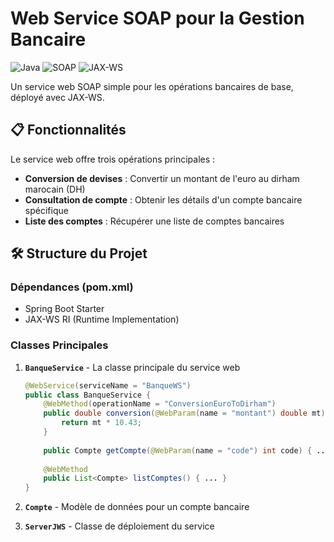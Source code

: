 # Web Service SOAP pour la Gestion Bancaire

![Java](https://img.shields.io/badge/Java-17-blue)
![SOAP](https://img.shields.io/badge/Protocol-SOAP-orange)
![JAX-WS](https://img.shields.io/badge/Framework-JAX--WS-green)

Un service web SOAP simple pour les opérations bancaires de base, déployé avec JAX-WS.

## 📋 Fonctionnalités

Le service web offre trois opérations principales :

- **Conversion de devises** : Convertir un montant de l'euro au dirham marocain (DH)
- **Consultation de compte** : Obtenir les détails d'un compte bancaire spécifique
- **Liste des comptes** : Récupérer une liste de comptes bancaires

## 🛠️ Structure du Projet

### Dépendances (pom.xml)
   - Spring Boot Starter
   - JAX-WS RI (Runtime Implementation)
### Classes Principales

1. **`BanqueService`** - La classe principale du service web
   ```java
   @WebService(serviceName = "BanqueWS")
   public class BanqueService {
       @WebMethod(operationName = "ConversionEuroToDirham")
       public double conversion(@WebParam(name = "montant") double mt) {
           return mt * 10.43;
       }
       
       public Compte getCompte(@WebParam(name = "code") int code) { ... }
       
       @WebMethod
       public List<Compte> listComptes() { ... }
   }
   ```

2. **`Compte`** - Modèle de données pour un compte bancaire
3. **`ServerJWS`** - Classe de déploiement du service
